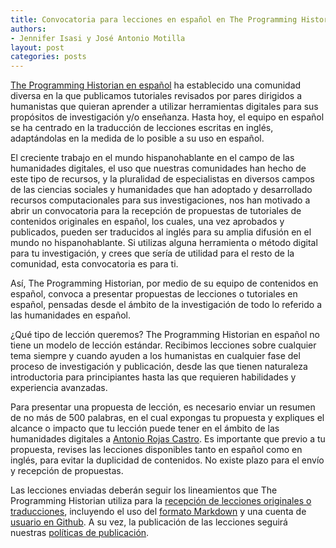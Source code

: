 ```yaml
---
title: Convocatoria para lecciones en español en The Programming Historian
authors:
- Jennifer Isasi y José Antonio Motilla
layout: post
categories: posts
---
```


[The Programming Historian en español](https://programminghistorian.org/es/) ha establecido una comunidad diversa en la que publicamos tutoriales revisados por pares dirigidos a humanistas que quieran aprender a utilizar herramientas digitales para sus propósitos de investigación y/o enseñanza. Hasta hoy, el equipo en español se ha centrado en la traducción de lecciones escritas en inglés, adaptándolas en la medida de lo posible a su uso en español.

El creciente trabajo en el mundo hispanohablante en el campo de las humanidades digitales, el uso que nuestras comunidades han hecho de este tipo de recursos, y la pluralidad de especialistas en diversos campos de las ciencias sociales y humanidades que han adoptado y desarrollado recursos computacionales para sus investigaciones, nos han motivado a abrir un convocatoria para la recepción de propuestas de tutoriales de contenidos originales en español, los cuales, una vez aprobados y publicados, pueden ser traducidos al inglés para su amplia difusión en el mundo no hispanohablante. Si utilizas alguna herramienta o método digital para tu investigación, y crees que sería de utilidad para el resto de la comunidad, esta convocatoria es para ti.

Así, The Programming Historian, por medio de su equipo de contenidos en español, convoca a presentar propuestas de lecciones o tutoriales en español, pensadas desde el ámbito de la investigación de todo lo referido a las humanidades en español.

¿Qué tipo de lección queremos? The Programming Historian en español no tiene un modelo de lección estándar. Recibimos lecciones sobre cualquier tema siempre y cuando ayuden a los humanistas en cualquier fase del proceso de investigación y publicación, desde las que tienen naturaleza introductoria para principiantes hasta las que requieren habilidades y experiencia avanzadas.

Para presentar una propuesta de lección, es necesario enviar un resumen de no más de 500 palabras, en el cual expongas tu propuesta y expliques el alcance o impacto que tu lección puede tener en el ámbito de las humanidades digitales a [Antonio Rojas Castro](rojas.castro.antonio@gmail.com). Es importante que previo a tu propuesta, revises las lecciones disponibles tanto en español como en inglés, para evitar la duplicidad de contenidos. No existe plazo para el envío y recepción de propuestas.

Las lecciones enviadas deberán seguir los lineamientos que The Programming Historian utiliza para la [recepción de lecciones originales o traducciones](https://programminghistorian.org/es/guia-para-autores), incluyendo el uso del [formato Markdown](https://programminghistorian.org/es/guia-para-autores#escribir-y-dar-formato) y una cuenta de [usuario en Github](https://programminghistorian.org/es/guia-para-autores#enviar-una-traducción-o-una-lección-nueva). A su vez, la publicación de las lecciones seguirá nuestras [políticas de publicación](https://programminghistorian.org/es/acerca-de).
